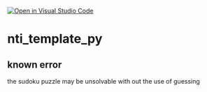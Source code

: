 [![Open in Visual Studio Code](https://classroom.github.com/assets/open-in-vscode-2e0aaae1b6195c2367325f4f02e2d04e9abb55f0b24a779b69b11b9e10269abc.svg)](https://classroom.github.com/online_ide?assignment_repo_id=16177932&assignment_repo_type=AssignmentRepo)
# nti_template_py


## known error

the sudoku puzzle may be unsolvable with out the use of guessing